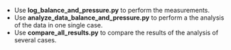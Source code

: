 - Use **log_balance_and_pressure.py** to perform the measurements.
- Use **analyze_data_balance_and_pressure.py** to perform a the analysis of the data in one single case.
- Use **compare_all_results.py** to compare the results of the analysis of several cases.
